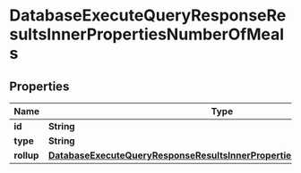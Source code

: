 

# DatabaseExecuteQueryResponseResultsInnerPropertiesNumberOfMeals


## Properties

| Name | Type | Description | Notes |
|------------ | ------------- | ------------- | -------------|
|**id** | **String** |  |  [optional] |
|**type** | **String** |  |  [optional] |
|**rollup** | [**DatabaseExecuteQueryResponseResultsInnerPropertiesNumberOfMealsRollup**](DatabaseExecuteQueryResponseResultsInnerPropertiesNumberOfMealsRollup.md) |  |  [optional] |



